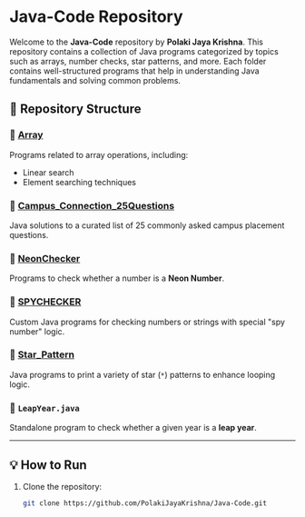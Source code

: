 # Java-Code Repository

Welcome to the **Java-Code** repository by **Polaki Jaya Krishna**. This repository contains a collection of Java programs categorized by topics such as arrays, number checks, star patterns, and more. Each folder contains well-structured programs that help in understanding Java fundamentals and solving common problems.

## 📁 Repository Structure

### 🔹 [Array](./Array)
Programs related to array operations, including:
- Linear search
- Element searching techniques

### 🔹 [Campus_Connection_25Questions](./Campus_Connection_25Questions)
Java solutions to a curated list of 25 commonly asked campus placement questions.

### 🔹 [NeonChecker](./NeonChecker)
Programs to check whether a number is a **Neon Number**.

### 🔹 [SPYCHECKER](./SPYCHECKER)
Custom Java programs for checking numbers or strings with special "spy number" logic.

### 🔹 [Star_Pattern](./Star_Pattern)
Java programs to print a variety of star (`*`) patterns to enhance looping logic.

### 🔹 `LeapYear.java`
Standalone program to check whether a given year is a **leap year**.

---

## 💡 How to Run

1. Clone the repository:
   ```bash
   git clone https://github.com/PolakiJayaKrishna/Java-Code.git
